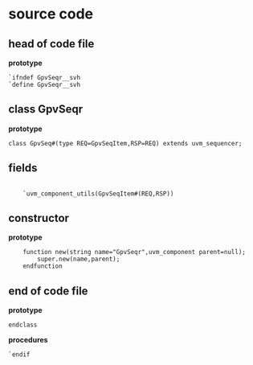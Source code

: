 # source code
## head of code file
**prototype**
```
`ifndef GpvSeqr__svh
`define GpvSeqr__svh
```
## class GpvSeqr
**prototype**
```
class GpvSeq#(type REQ=GpvSeqItem,RSP=REQ) extends uvm_sequencer;
```
## fields
```

	`uvm_component_utils(GpvSeqItem#(REQ,RSP))
```
## constructor
**prototype**
```
	function new(string name="GpvSeqr",uvm_component parent=null);
		super.new(name,parent);
	endfunction
```

## end of code file
**prototype**
```
endclass
```
**procedures**
```
`endif
```